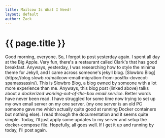 ```yaml
---
title: Mailcow Is What I Need!
layout: default
author: Zack
---
```

<h1>{{ page.title }}</h1>
Good morning, everyone. So, I forgot to post yesterday again. I spent all day at the Big Apple. Very fun, there's a restaurant called Clark's that has good breakfast. Anyways, yesterday, I was researching how to style the minima theme for Jekyll, and I came across someone's jekyll blog.
[Slowbro Blog](https://blog.slowb.ro/mailcow-email-migration-from-postfix-dovecot-spamassassin/).
This is Slowbro Blog, a blog owned by someone with a lot more experience than me.
Anyways, this blog post (linked above) talks about a <em> dockerized working-out-of-the-box email service</em>. Better words have never been read. I have struggled for some time now trying to set up my own email server on my one server. (my one server is an old PC someone gave me which actually quite good at running Docker containers but nothing else). I read through the documentation and it seems quite simple. Today, I'll just apply some updates to my server and setup the docker-compose file. Hopefully, all goes well. 
If I get it up and running by today, I'll post again.
